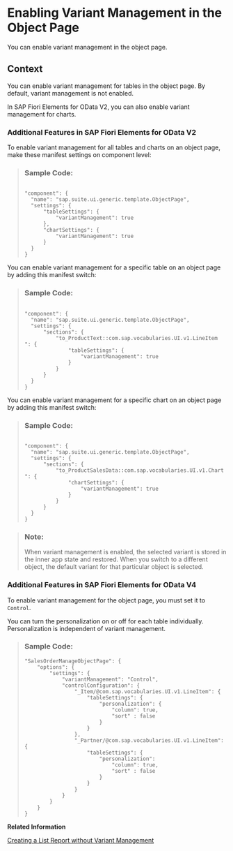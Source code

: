 <!-- loiof26d42bea11c4deda82c7a2e00c9bc05 -->

# Enabling Variant Management in the Object Page

You can enable variant management in the object page.



## Context

You can enable variant management for tables in the object page. By default, variant management is not enabled.

In SAP Fiori Elements for OData V2, you can also enable variant management for charts.



### Additional Features in SAP Fiori Elements for OData V2

To enable variant management for all tables and charts on an object page, make these manifest settings on component level:

> ### Sample Code:  
> ```
> 
> "component": {
> 	"name": "sap.suite.ui.generic.template.ObjectPage",
> 	"settings": {
> 		"tableSettings": {
> 			"variantManagement": true
> 		},
> 		"chartSettings": {
> 			"variantManagement": true
> 		}
> 	}
> }
> 
> ```

You can enable variant management for a specific table on an object page by adding this manifest switch:

> ### Sample Code:  
> ```
> 
> "component": {
> 	"name": "sap.suite.ui.generic.template.ObjectPage",
> 	"settings": {
> 		"sections": {
> 			"to_ProductText::com.sap.vocabularies.UI.v1.LineItem ": {
> 				"tableSettings": {
> 					"variantManagement": true
> 				}
> 			}
> 		}
> 	}
> }
> 
> ```

You can enable variant management for a specific chart on an object page by adding this manifest switch:

> ### Sample Code:  
> ```
> 
> "component": {
> 	"name": "sap.suite.ui.generic.template.ObjectPage",
> 	"settings": {
> 		"sections": {
> 			"to_ProductSalesData::com.sap.vocabularies.UI.v1.Chart ": {
> 				"chartSettings": {
> 					"variantManagement": true
> 				}
> 			}
> 		}
> 	}
> }
> 
> ```

> ### Note:  
> When variant management is enabled, the selected variant is stored in the inner app state and restored. When you switch to a different object, the default variant for that particular object is selected.



### Additional Features in SAP Fiori Elements for OData V4

To enable variant management for the object page, you must set it to `Control`.

You can turn the personalization on or off for each table individually. Personalization is independent of variant management.

> ### Sample Code:  
> ```
> "SalesOrderManageObjectPage": {
>     "options": {
>         "settings": {
>             "variantManagement": "Control",                        
>             "controlConfiguration": {
>                 "_Item/@com.sap.vocabularies.UI.v1.LineItem": {
>                     "tableSettings": {
>                         "personalization": {
>                             "column": true,
>                             "sort" : false
>                         }
>                     }
>                 },
>                 "_Partner/@com.sap.vocabularies.UI.v1.LineItem": {
>                     "tableSettings": {
>                         "personalization":
>                             "column": true,
>                             "sort" : false
>                         }
>                     }
>                 }
>             }
>         }
>     }
> }
> ```

**Related Information**  


[Creating a List Report without Variant Management](creating-a-list-report-without-variant-management-094fe8c.md "The applications generated using the SAP Fiori elements includes the variant management option by default. However, you can also choose to create one without variant management.")

